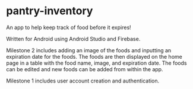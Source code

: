 # pantry-inventory
An app to help keep track of food before it expires!

Written for Android using Android Studio and Firebase.

Milestone 2 includes adding an image of the foods and inputting an expiration date for the foods. The foods are then displayed on the home page in a table with the food name, image, and expiration date. The foods can be edited and new foods can be added from within the app.

Milestone 1 includes user account creation and authentication.
